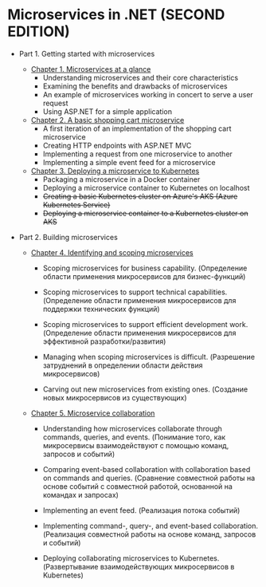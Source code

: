 # Microservices in .NET (SECOND EDITION)

- Part 1. Getting started with microservices
  - [Chapter 1. Microservices at a glance](Chapter01.md)
    - Understanding microservices and their core characteristics
    - Examining the benefits and drawbacks of microservices
    - An example of microservices working in concert to serve a user request
    - Using ASP.NET for a simple application
  - [Chapter 2. A basic shopping cart microservice](Chapter02.md)
    - A first iteration of an implementation of the shopping cart microservice
    - Creating HTTP endpoints with ASP.NET MVC
    - Implementing a request from one microservice to another
    - Implementing a simple event feed for a microservice
  - [Chapter 3. Deploying a microservice to Kubernetes](Chapter03.md)
    - Packaging a microservice in a Docker container
    - Deploying a microservice container to Kubernetes on localhost
    - ~~Creating a basic Kubernetes cluster on Azure's AKS (Azure Kubernetes Service)~~
    - ~~Deploying a microservice container to a Kubernetes cluster on AKS~~

- Part 2. Building microservices
  - [Chapter 4. Identifying and scoping microservices](Chapter04.md)
    - Scoping microservices for business capability.
    (Определение области применения микросервисов для бизнес-функций)

    - Scoping microservices to support technical capabilities.
    (Определение области применения микросервисов для поддержки технических функций)

    - Scoping microservices to support efficient development work.
    (Определение области применения микросервисов для эффективной разработки/развития)

    - Managing when scoping microservices is difficult.
    (Разрешение затруднений в определении области действия микросервисов)

    - Carving out new microservices from existing ones.
    (Создание новых микросервисов из существующих)

  - [Chapter 5. Microservice collaboration](Chapter05.md)
    - Understanding how microservices collaborate through commands, queries, and events.
    (Понимание того, как микросервисы взаимодействуют с помощью команд, запросов и событий)

    - Comparing event-based collaboration with collaboration based on commands and queries.
    (Сравнение совместной работы на основе событий с совместной работой, основанной на командах и запросах)

    - Implementing an event feed.
    (Реализация потока событий)

    - Implementing command-, query-, and event-based collaboration.
    (Реализация совместной работы на основе команд, запросов и событий)

    - Deploying collaborating microservices to Kubernetes.
    (Развертывание взаимодействующих микросервисов в Kubernetes)
